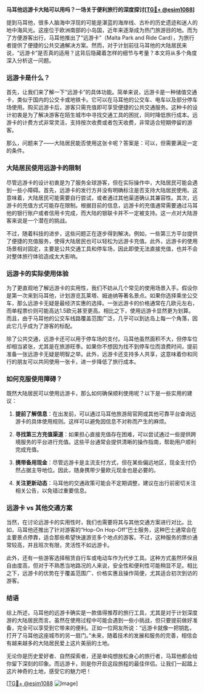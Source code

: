 **马耳他远游卡大陆可以用吗？一场关于便利旅行的深度探讨[[TG💪+ @esim1088](https://t.me/s/esim1088)]**

提到马耳他，很多人脑海中浮现的可能是湛蓝的海岸线、古朴的历史遗迹和迷人的地中海风光。这座位于欧洲南部的小岛国，近年来逐渐成为热门旅游目的地。而为了方便游客出行，马耳他推出了“远游卡”（Malta Park and Ride Card），为旅行者提供了便捷的公共交通解决方案。然而，对于计划前往马耳他的大陆居民来说，“远游卡”是否真的适用？这背后隐藏着怎样的细节与考量？本文将从多个角度深入分析这一问题。

### 远游卡是什么？

首先，让我们来了解一下“远游卡”的具体功能。简单来说，远游卡是一种储值交通卡，类似于国内的公交卡或地铁卡。它可以在马耳他的公交车、电车以及部分停车场使用。购买远游卡后，游客只需充值即可享受便捷的公共交通服务。这种卡的设计初衷是为了解决游客在陌生城市中寻找交通工具的困扰，同时降低旅行成本。远游卡的计费方式非常灵活，支持按次收费或者包天收费，非常适合短期停留的游客。

那么，问题来了——大陆居民能否使用这张卡呢？答案是：可以，但需要满足一定的条件。

### 大陆居民使用远游卡的限制

尽管远游卡的设计初衷是为了服务全球游客，但在实际操作中，大陆居民可能会遇到一些小障碍。首先，远游卡的发行方并没有明确标注是否支持大陆居民使用。这意味着，大陆居民可能需要自行尝试，或者通过其他渠道确认其兼容性。其次，远游卡的充值方式可能存在限制。根据目前的信息，远游卡的充值通常需要通过马耳他的银行账户或者信用卡完成，而大陆的银联卡并不一定被支持。这一点对大陆游客来说是一个潜在的挑战。

不过，随着科技的进步，这些问题正在逐步得到解决。例如，一些第三方平台提供了便捷的充值服务，使得大陆居民也可以轻松为远游卡充值。此外，远游卡的使用场景相对固定，主要是公共交通工具和停车场，因此即使无法直接充值，也并不会对整体旅行体验造成太大影响。

### 远游卡的实际使用体验

为了更直观地了解远游卡的实用性，我们不妨从几个常见的使用场景入手。假设你是第一次来到马耳他，计划游览瓦莱塔、姆迪纳等著名景点。如果你选择乘坐公交车，那么远游卡无疑是最经济实惠的选择。一张远游卡的价格通常在几欧元左右，而单程票价则可能高达1.5欧元甚至更高。相比之下，使用远游卡显然更为划算。而且，由于马耳他的公交车线路覆盖范围广泛，几乎可以到达岛上每一个角落，因此它几乎成为了游客的标配。

除了公共交通，远游卡还可以用于停车场的支付。马耳他虽然面积不大，但停车位却相当紧张，尤其是在旅游旺季。如果你不想因为找不到停车位而浪费时间，提前准备一张远游卡无疑是明智之举。此外，远游卡还支持多人共享，这意味着你和同行的朋友可以共同使用一张卡，进一步降低了旅行成本。

### 如何克服使用障碍？

既然大陆居民可以使用远游卡，那么如何确保顺利使用呢？以下是一些实用的建议：

1. **提前了解信息**：在出发前，可以通过马耳他旅游局官网或其他可靠平台查询远游卡的具体使用规则。这样可以避免因信息不对称而产生的麻烦。
   
2. **寻找第三方充值渠道**：如果担心直接充值存在困难，可以尝试通过一些提供跨境服务的平台进行充值。这些平台通常会提供清晰的操作指南，帮助用户顺利完成充值。

3. **携带备用现金**：尽管远游卡是主流支付方式，但在某些偏远地区，现金支付仍然占据主导地位。因此，随身携带少量欧元现金也是必要的。

4. **关注更新动态**：马耳他的交通政策可能会不定期调整，建议在出行前密切关注相关公告，以免错过重要信息。

### 远游卡 vs 其他交通方案

当然，在讨论远游卡的实用性时，我们也需要将其与其他交通方案进行对比。比如，马耳他还推出了针对游客的“Hop-On Hop-Off”巴士服务，这种巴士通常会在主要景点停靠，适合那些希望快速游览多个地点的游客。不过，这种服务的票价通常较高，并且班次有限，灵活性不如远游卡。

此外，还有一些游客选择租赁自行车或电动车作为代步工具。这种方式虽然环保且自由度高，但对于不熟悉当地路况的人来说，安全性和便利性可能稍显不足。相比之下，远游卡的优势在于覆盖范围广、价格实惠且操作简便，尤其适合初次到访的游客。

### 结语

综上所述，马耳他的远游卡确实是一款值得推荐的旅行工具，尤其是对于计划深度游的大陆居民而言。虽然在使用过程中可能会遇到一些小挑战，但只要提前做好准备，完全可以享受到它带来的便利。正如一位网友所说：“远游卡就像一把钥匙，打开了马耳他这座城市的另一扇门。”未来，随着技术的发展和服务的完善，相信会有越来越多的大陆居民爱上这片美丽的土地。

无论你是历史爱好者、自然探索者，还是单纯想放松身心的旅行者，马耳他都会给你留下深刻的印象。而远游卡，则是你开启这段旅程的最佳伴侣。让我们一起踏上这片神奇的土地，感受它的魅力吧！

[[TG💪+ @esim1088](https://t.me/s/esim1088) ![Image](https://i.postimg.cc/4NQfJmqS/Snipaste-2025-05-13-00-14-12.png)]